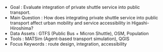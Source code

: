 - Goal : Evaluate integration of private shuttle service into public transport.
- Main Question : How does integrating private shuttle service into public transport affect urban mobility and service accessibility in Higashi-Hiroshima?
- Data Assets : GTFS (Public Bus + Micron Shuttle), OSM, Population
- Tools : MATSim (Agent-based transport simulation), QGIS
- Focus Keywords : route design, integration, accessibility
  
